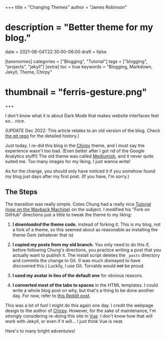 +++
title = "Changing Themes"
author = "James Robinson"
# description = "Better theme for my blog."
date = 2021-06-04T22:30:00-06:00
draft = false

[taxonomies]
categories = ["Blogging", "Tutorial"]
tags = ["blogging", "projects", "jekyll"]
[extra]
toc = true
keywords = "Blogging, Markdown, Jekyll, Theme, Chirpy"
# thumbnail = "ferris-gesture.png"
+++

I don't know what it is about Dark Mode that makes website interfaces feel so... nice.

(UPDATE Dec 2022: This article relates to an old version of the blog. Check [the git repo](https://github.com/AverageHelper/averagehelper.github.io) for the detailed history.)

Just today, I re-did this blog in the [Chirpy](https://github.com/cotes2020/jekyll-theme-chirpy) theme, and I must say the experience wasn't too bad. (Even better after I got rid of the Google Analytics stuff!) The old theme was called [Mediumish](https://www.wowthemes.net/mediumish-free-jekyll-template/), and it never quite suited me. Too many images for my liking. I just wanna write!

As for the change, you should only have noticed it if you somehow found my blog just days after my first post. (If you have, I'm sorry.)

## The Steps

The transition was really simple. Cotes Chung had a really nice [Tutorial (now on the Wayback Machine)](https://web.archive.org/web/20210614025935/https://chirpy.cotes.info/posts/getting-started/) on the subject. I modified his "Fork on GitHub" directions just a little to tweak the theme to my liking:

1. **I _downloaded_ the theme code**, instead of forking it. This is my blog, not a fork of a theme, so this seemed about as reasonable as installing the theme Gem (whatever that is)

2. **I copied my posts from my old branch.** You only need to do this if, before following Chung's directions, you practice writing a post that you actually want to publish it. The install script deletes the `_posts` directory and commits the change to Git. (I was much dismayed to have discovered this.) Luckily, I use Git. Torvalds would ~~not~~ be proud.

3. **I used my avatar in lieu of the default one** for obvious reasons.

4. **I converted most of the tabs to spaces** in the HTML templates. I could write a whole blog post on why, but that's a thing to be done another day. For now, refer to [this Reddit post](https://www.reddit.com/r/javascript/comments/c8drjo/nobody_talks_about_the_real_reason_to_use_tabs/).

This was a lot of fun! I might do this again one day. I credit the webpage design to the author of [Chirpy](https://github.com/cotes2020/jekyll-theme-chirpy). However, for the sake of maintenance, I'm strongly considering re-doing this site in [Vue](https://vuejs.org/). I don't know how that will work with Jekyll, or even if it will... I just think Vue is neat.

Here's to many bright adventures!
